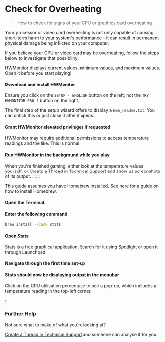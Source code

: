 # Check for Overheating

> How to check for signs of your CPU or graphics card overheating

Your processor or video card overheating is not only capable of causing short-term harm to your system's performance - it can result in permanent physical damage being inflicted on your computer.

If you believe your CPU or video card may be overheating, follow the steps below to investigate that possibility;

<tabs className="w-full">
<tabs-item icon="i-lucide-grid-2x2" label="Windows">
<steps level="4">
<tip>

HWMonitor displays current values, minimum values, and maximum values. Open it before you start playing!

</tip>
</steps>
</tabs-item>
</tabs>

#### Download and install HWMonitor

<tip>

Ensure you click on the `SETUP · ENGLISH` button on the left; not the `TRY HWMONITOR PRO !` button on the right.

</tip>

The final step of the setup wizard offers to display a `hwm_readme.txt`. You can untick this or just close it after it opens.

#### Grant HWMonitor elevated privileges if requested

<note>

HWMonitor may require additional permissions to access temperature readings and the like. This is normal.

</note>

#### Run HWMonitor in the background while you play

When you're finished gaming, either look at the temperature values yourself, or [Create a Thread in Technical Support](/miscellaneous/other/create-a-thread-in-technical-support) and show us screenshots of its output.
::
:::

<tabs-item icon="i-lucide-apple" label="macOS">
<steps level="4">
<note>

This guide assumes you have Homebrew installed. See [here](/miscellaneous/mac/homebrew-install) for a guide on how to install Homebrew.

</note>

#### Open the Terminal.

#### Enter the following command

```bash [Terminal]
brew install --cask stats
```

#### Open Stats

<note>

Stats is a free graphical application. Search for it using Spotlight or open it through Launchpad.

</note>

#### Navigate through the first time set-up

#### Stats should now be displaying output in the menubar

<tip>

Click on the CPU utilisation percentage to see a pop-up, which includes a temperature reading in the top-left corner.

</tip>
</steps>
</tabs-item>

::

### Further Help

Not sure what to make of what you're looking at?

[Create a Thread in Technical Support](/miscellaneous/other/create-a-thread-in-technical-support) and someone can analyse it for you.
